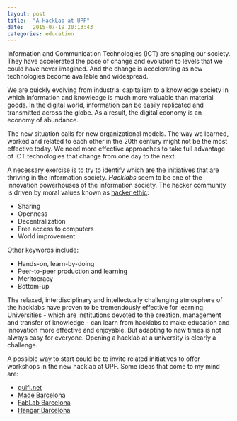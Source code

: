 ```yaml
---
layout: post
title:  "A HackLab at UPF"
date:   2015-07-19 20:13:43
categories: education
---
```


Information and Communication Technologies (ICT) are shaping our society. 
They have accelerated the pace of change and evolution to levels that we could have never imagined.
And the change is accelerating as new technologies become available and widespread.

We are quickly evolving from industrial capitalism to a knowledge society in which information and knowledge is much more valuable than material goods.
In the digital world, information can be easily replicated and transmitted across the globe.
As a result, the digital economy is an economy of abundance.

The new situation calls for new organizational models.
The way we learned, worked and related to each other in the 20th century might not be the most effective today.
We need more effective approaches to take full advantage of ICT technologies that change from one day to the next.

A necessary exercise is to try to identify which are the initiatives that are thriving in the information society.
*Hacklabs*  seem to be one of the innovation powerhouses of the information society.
The hacker community is driven by moral values known as [hacker ethic][hacker-ethic]:

* Sharing
* Openness
* Decentralization
* Free access to computers
* World improvement

Other keywords include:

* Hands-on, learn-by-doing
* Peer-to-peer production and learning
* Meritocracy
* Bottom-up

The relaxed, interdisciplinary and intellectually challenging atmosphere of the hacklabs have proven to be tremendously effective for learning. 
Universities - which are institutions devoted to the creation, management and transfer of knowledge - can learn from hacklabs to make education and innovation more effective and enjoyable.
But adapting to new times is not always easy for everyone.
Opening a hacklab at  a university is clearly a challenge.

A possible way to start could be to invite related initiatives to offer workshops in the new hacklab at UPF.
Some ideas that come to my mind are:

* [guifi.net][guifi.net]
* [Made Barcelona][made]
* [FabLab Barcelona][fablabbcn]
* [Hangar Barcelona][hangar]


[hacker-ethic]: https://en.wikipedia.org/wiki/Hacker_ethic
[guifi.net]: http://guifi.net
[made]: http://made-bcn.org
[fablabbcn]: http://hablabbcn.org
[hangar]: http://hangar.org

